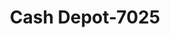---
f_zip-code: 38053
f_state-code: TN
title: Cash Depot-7025
f_phone: 901-873-2600
f_city-only: Millington
f_address: 7750 Us Highway 51 N Millington
f_location-unique-id: '7025'
slug: cash-depot-7025
updated-on: '2024-05-30T13:46:58.046Z'
created-on: '2024-05-30T13:36:59.803Z'
published-on: '2024-05-30T13:54:32.469Z'
f_city-state: cms/city/millington-tn.md
f_company: cms/company/cash-depot.md
f_state: cms/state/tennessee.md
layout: '[payday-loan].html'
tags: payday-loan
---